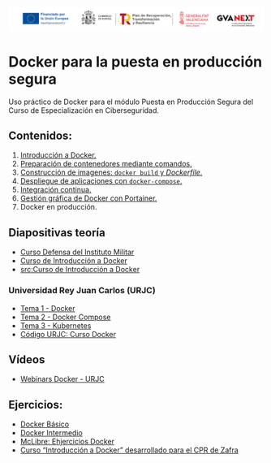 ![Logotipos Fondos Next Generation](./imagenes/Logotipo_ME_FP_GV_FSE.png)
# Docker para la puesta en producción segura
Uso práctico de Docker para el módulo Puesta en Producción Segura del Curso de Especialización en Ciberseguridad.

## Contenidos:
1. [Introducción a Docker.](Contenidos/L01_Intro_docker.md)
2. [Preparación de contenedores mediante comandos.](Contenidos/L02_Contenedor_comandos.md)
3. [Construcción de imagenes: `docker build` y  *Dockerfile*.](Contenidos/L03_build_dockerfile.md)
4. [Despliegue de aplicaciones con `docker-compose`.](Contenidos/L04_docker-compose.md)
5. [Integración continua.](Contenidos/L05_Integración_Continua.md)
6. [Gestión gráfica de Docker con Portainer.](Contenidos/L06_Portainer.md)
7. Docker en producción.

## Diapositivas teoría
- [Curso Defensa del Instituto Militar](https://16khs695mehu6grk1ykq.institutomilitar.com/)
- [Curso de Introducción a Docker](https://sergarb1.github.io/CursoIntroduccionADocker/)
- [src:Curso de Introducción a Docker](https://github.com/sergarb1/CursoIntroduccionADocker/tree/main/FuentesCurso)
### Universidad Rey Juan Carlos (URJC)
- [Tema 1 - Docker](https://16khs695mehu6grk1ykq.institutomilitar.com/Docker%20-%20Tema%201.pdf)
- [Tema 2 - Docker Compose](https://16khs695mehu6grk1ykq.institutomilitar.com/Docker%20-%20Tema%202%20docker-compose.pdf)
- [Tema 3 - Kubernetes](https://16khs695mehu6grk1ykq.institutomilitar.com/Docker%20-%20Tema%203%20Kubernetes.pdf)
- [Código URJC: Curso Docker](https://github.com/codeurjc/curso-docker) 

## Vídeos
- [Webinars Docker - URJC](https://www.youtube.com/watch?v=p7IQB5CfG4w&list=PL_4GjXD29UlvSTReD31Od0fJzC3qHQckE)

## Ejercicios:
- [Docker Básico](https://github.com/kdetony/docker-cap1)
- [Docker Intermedio](https://github.com/kdetony/docker-cap2)
- [McLibre: Ehjercicios Docker](https://www.mclibre.org/consultar/webapps/lecciones/docker-1.html)
- [Curso “Introducción a Docker” desarrollado para el CPR de Zafra](https://iesgn.github.io/curso_docker_2021/)
